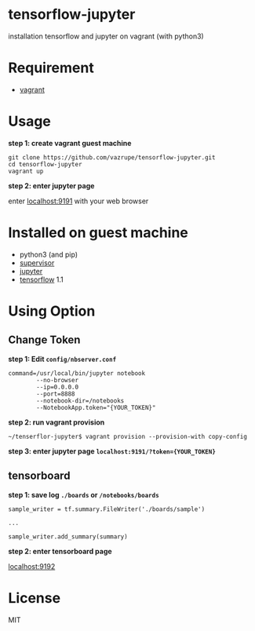 # tensorflow-jupyter
installation tensorflow and jupyter on vagrant (with python3)


# Requirement
- [vagrant](https://www.vagrantup.com/)


# Usage
__step 1: create vagrant guest machine__

    git clone https://github.com/vazrupe/tensorflow-jupyter.git
    cd tensorflow-jupyter
    vagrant up

__step 2: enter jupyter page__

enter [localhost:9191](http://localhost:9191/) with your web browser


# Installed on guest machine
- python3 (and pip)
- [supervisor](http://supervisord.org/)
- [jupyter](http://jupyter.org/)
- [tensorflow](https://www.tensorflow.org/) 1.1


# Using Option

## Change Token
__step 1: Edit `config/nbserver.conf`__

```
command=/usr/local/bin/jupyter notebook
        --no-browser
        --ip=0.0.0.0
        --port=8888
        --notebook-dir=/notebooks
        --NotebookApp.token="{YOUR_TOKEN}"
```

__step 2: run vagrant provision__

```
~/tenserflor-jupyter$ vagrant provision --provision-with copy-config
``` 

__step 3: enter jupyter page `localhost:9191/?token={YOUR_TOKEN}`__


## tensorboard

__step 1: save log `./boards` or `/notebooks/boards`__

```
sample_writer = tf.summary.FileWriter('./boards/sample')

...

sample_writer.add_summary(summary)
```

__step 2: enter tensorboard page__

[localhost:9192](http://localhost:9192/)


# License
MIT
